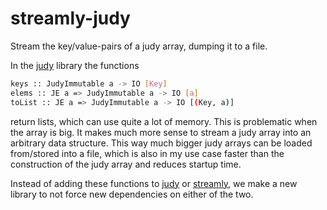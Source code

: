# streamly-judy
Stream the key/value-pairs of a judy array, dumping it to a file.

In the [judy](https://hackage.haskell.org/package/judy-0.4.1) library the functions

```bash
keys :: JudyImmutable a -> IO [Key]
elems :: JE a => JudyImmutable a -> IO [a]
toList :: JE a => JudyImmutable a -> IO [(Key, a)] 
```

return lists, which can use quite a lot of memory. This is problematic when the array is big.
It makes much more sense to stream a judy array into an arbitrary data structure.
This way much bigger judy arrays can be loaded from/stored into a file, which is also in my use case faster than the construction of the judy array and reduces startup time.

Instead of adding these functions to [judy](https://hackage.haskell.org/package/judy-0.4.1/docs/Data-Judy.html) or [streamly](https://hackage.haskell.org/package/streamly-0.8.1),
we make a new library to not force new dependencies on either of the two.

